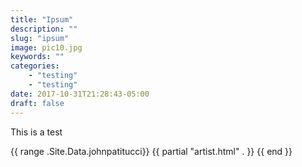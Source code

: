 ```yaml
---
title: "Ipsum"
description: ""
slug: "ipsum"
image: pic10.jpg
keywords: ""
categories: 
    - "testing"
    - "testing"
date: 2017-10-31T21:28:43-05:00
draft: false
---
```


This is a test 

{{ range .Site.Data.johnpatitucci}}
   {{ partial "artist.html" . }}
{{ end }}




